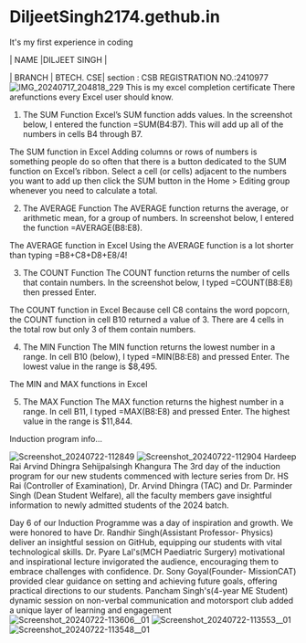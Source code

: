 # DiljeetSingh2174.gethub.in
It's my first experience in coding

| NAME |DILJEET SINGH |

| BRANCH | BTECH. CSE|
section : CSB
REGISTRATION NO.:2410977
![IMG_20240717_204818_229](https://github.com/user-attachments/assets/5522296f-45e1-4a51-87ed-a77c07c67b07)
This is my excel completion certificate 
There arefunctions every Excel user should know.

1) The SUM Function Excel’s SUM function adds values. In the screenshot below, I entered the function =SUM(B4:B7). This will add up all of the numbers in cells B4 through B7.

The SUM function in Excel Adding columns or rows of numbers is something people do so often that there is a button dedicated to the SUM function on Excel’s ribbon. Select a cell (or cells) adjacent to the numbers you want to add up then click the SUM button in the Home > Editing group whenever you need to calculate a total.

2) The AVERAGE Function The AVERAGE function returns the average, or arithmetic mean, for a group of numbers. In screenshot below, I entered the function =AVERAGE(B8:E8).

The AVERAGE function in Excel Using the AVERAGE function is a lot shorter than typing =B8+C8+D8+E8/4!

3) The COUNT Function The COUNT function returns the number of cells that contain numbers. In the screenshot below, I typed =COUNT(B8:E8) then pressed Enter.

The COUNT function in Excel Because cell C8 contains the word popcorn, the COUNT function in cell B10 returned a value of 3. There are 4 cells in the total row but only 3 of them contain numbers.

4) The MIN Function The MIN function returns the lowest number in a range. In cell B10 (below), I typed =MIN(B8:E8) and pressed Enter. The lowest value in the range is $8,495.

The MIN and MAX functions in Excel

5) The MAX Function The MAX function returns the highest number in a range. In cell B11, I typed =MAX(B8:E8) and pressed Enter. The highest value in the range is $11,844.





Induction program info...

![Screenshot_20240722-112849](https://github.com/user-attachments/assets/f4d9549a-103a-4073-bba0-ed1d8726250f)
![Screenshot_20240722-112904](https://github.com/user-attachments/assets/21dd2709-c75a-49f0-a66b-7bc5ee49a1a8)
Hardeep Rai Arvind Dhingra Sehijpalsingh Khangura 
The 3rd day of the induction program for our new students commenced with lecture series from Dr. HS Rai (Controller of Examination), Dr. Arvind Dhingra (TAC)  and Dr. Parminder Singh (Dean Student Welfare), all the faculty members gave insightful information to newly admitted students of the 2024 batch. 


Day 6 of our Induction Programme was a day of inspiration and growth. We were honored to have Dr. Randhir Singh(Assistant Professor- Physics) deliver an insightful session on GitHub, equipping our students with vital technological skills. Dr. Pyare Lal's(MCH Paediatric Surgery) motivational and inspirational lecture invigorated the audience, encouraging them to embrace challenges with confidence. Dr. Sony Goyal(Founder- MissionCAT) provided clear guidance on setting and achieving future goals, offering practical directions to our students. Pancham Singh's(4-year ME Student) dynamic session on non-verbal communication and motorsport club added a unique layer of learning and engagement![Screenshot_20240722-113606__01](https://github.com/user-attachments/assets/7ac634e3-7161-4673-80da-20a93762c8a4)
![Screenshot_20240722-113553__01](https://github.com/user-attachments/assets/54269dae-7ba3-4e4b-b6e7-05a1ccb4bd73)
![Screenshot_20240722-113548__01](https://github.com/user-attachments/assets/403b8afd-68bc-4876-9be6-3520c71c4b6f)

